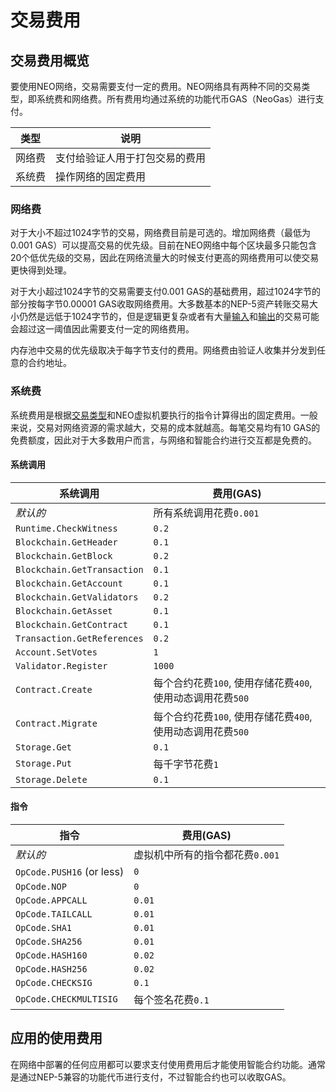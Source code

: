 # 交易费用

## 交易费用概览

要使用NEO网络，交易需要支付一定的费用。NEO网络具有两种不同的交易类型，即系统费和网络费。所有费用均通过系统的功能代币GAS（NeoGas）进行支付。

| 类型| 说明|
|-------------|---------------------------------------------------------------------|
| 网络费|支付给验证人用于打包交易的费用|
| 系统费| 操作网络的固定费用 |

### 网络费

对于大小不超过1024字节的交易，网络费目前是可选的。增加网络费（最低为0.001 GAS）可以提高交易的优先级。目前在NEO网络中每个区块最多只能包含20个低优先级的交易，因此在网络流量大的时候支付更高的网络费用可以使交易更快得到处理。

对于大小超过1024字节的交易需要支付0.001 GAS的基础费用，超过1024字节的部分按每字节0.00001 GAS收取网络费用。大多数基本的NEP-5资产转账交易大小仍然是远低于1024字节的，但是逻辑更复杂或者有大量[输入](transactions.md#inputs)和[输出](transactions.md#outputs)的交易可能会超过这一阈值因此需要支付一定的网络费用。

内存池中交易的优先级取决于每字节支付的费用。网络费由验证人收集并分发到任意的合约地址。

### 系统费

系统费用是根据[交易类型](types.md)和NEO虚拟机要执行的指令计算得出的固定费用。一般来说，交易对网络资源的需求越大，交易的成本就越高。每笔交易均有10 GAS的免费额度，因此对于大多数用户而言，与网络和智能合约进行交互都是免费的。

#### 系统调用

| 系统调用               | 费用(GAS)                                                                       |
|-----------------------------|---------------------------------------------------------------------------------|
| *默认的*                   |所有系统调用花费`0.001`  |
| `Runtime.CheckWitness`      | `0.2`                                                                           |
| `Blockchain.GetHeader`      | `0.1`                                                                           |
| `Blockchain.GetBlock`       | `0.2`                                                                           |
| `Blockchain.GetTransaction` | `0.1`                                                                           |
| `Blockchain.GetAccount`     | `0.1`                                                                           |
| `Blockchain.GetValidators`  | `0.2`                                                                           |
| `Blockchain.GetAsset`       | `0.1`                                                                           |
| `Blockchain.GetContract`    | `0.1`                                                                           |
| `Transaction.GetReferences` | `0.2`                                                                           |
| `Account.SetVotes`          | `1`                                                                             |
| `Validator.Register`        | `1000`                                                                          |
| `Contract.Create`           | 每个合约花费`100`, 使用存储花费`400`, 使用动态调用花费`500` |
| `Contract.Migrate`          | 每个合约花费`100`, 使用存储花费`400`, 使用动态调用花费`500` |
| `Storage.Get`               | `0.1`                                                                           |
| `Storage.Put`               |每千字节花费`1`                                                                  |
| `Storage.Delete`            | `0.1`                                                                           |

#### 指令

| 指令| 费用(GAS)                                           |
|---------------------------|-----------------------------------------------------|
| *默认的*                 | 虚拟机中所有的指令都花费`0.001` |
| `OpCode.PUSH16` (or less) | `0`                                                 |
| `OpCode.NOP`              | `0`                                                 |
| `OpCode.APPCALL`          | `0.01`                                              |
| `OpCode.TAILCALL`         | `0.01`                                              |
| `OpCode.SHA1`             | `0.01`                                              |
| `OpCode.SHA256`           | `0.01`                                              |
| `OpCode.HASH160`          | `0.02`                                              |
| `OpCode.HASH256`          | `0.02`                                              |
| `OpCode.CHECKSIG`         | `0.1`                                               |
| `OpCode.CHECKMULTISIG`    | 每个签名花费`0.1`                               |

## 应用的使用费用
在网络中部署的任何应用都可以要求支付使用费用后才能使用智能合约功能。通常是通过NEP-5兼容的功能代币进行支付，不过智能合约也可以收取GAS。

